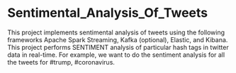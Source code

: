 # Sentimental_Analysis_Of_Tweets
This project implements sentimental analysis of tweets using the following frameworks Apache Spark Streaming, Kafka (optional), Elastic, and Kibana. This project performs SENTIMENT analysis of particular hash tags in twitter data in real-time. For example, we want to do the sentiment analysis for all the tweets for #trump, #coronavirus. 
